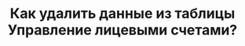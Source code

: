 ---
slug: "/post38"
title: "Как удалить данные из таблицы Управление лицевыми счетами?"
sort: "4"
---